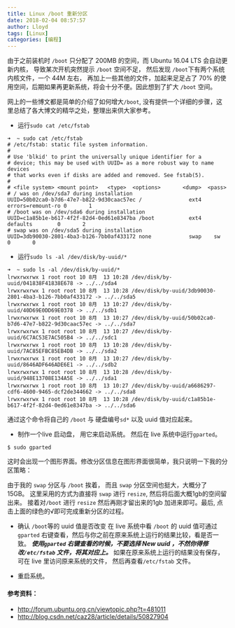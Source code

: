 ```yaml
---
title: Linux /boot 重新分区
date: 2018-02-04 08:57:57
author: Lloyd
tags: [Linux]
categories: [编程]
---
```




由于之前装机时 `/boot` 只分配了 200MB 的空间，而 Ubuntu 16.04 LTS 会自动更新内核， 导致某次开机突然提示 `/boot` 空间不足， 然后发现 `/boot`下有两个系统内核文件，一个 44M 左右， 再加上一些其他的文件，加起来足足占了 70% 的使用空间，后期如果再更新系统，将会十分不便。因此想到了扩大 `/boot` 空间。

网上的一些博文都是简单的介绍了如何增大`/boot`, 没有提供一个详细的步骤，这里总结了各大博文的精华之处，整理出来供大家参考。

<!-- more -->

-    运行`sudo cat /etc/fstab`
```{console}
➜  ~ sudo cat /etc/fstab
# /etc/fstab: static file system information.
#
# Use 'blkid' to print the universally unique identifier for a
# device; this may be used with UUID= as a more robust way to name devices
# that works even if disks are added and removed. See fstab(5).
#
# <file system> <mount point>   <type>  <options>       <dump>  <pass>
# / was on /dev/sda7 during installation
UUID=50b02ca0-b7d6-47e7-b822-9d30caac57ec /               ext4    errors=remount-ro 0       1
# /boot was on /dev/sda6 during installation
UUID=c1a85b1e-b617-4f2f-82d4-0ed61e8347ba /boot           ext4    defaults        0       2
# swap was on /dev/sda5 during installation
UUID=3db90030-2801-4ba3-b126-7bb0af433172 none            swap    sw              0       0
```
-  运行`sudo ls -al /dev/disk/by-uuid/*`
```
➜  ~ sudo ls -al /dev/disk/by-uuid/*
lrwxrwxrwx 1 root root 10 8月  13 10:28 /dev/disk/by-uuid/041838F41838E678 -> ../../sda4
lrwxrwxrwx 1 root root 10 8月  13 10:28 /dev/disk/by-uuid/3db90030-2801-4ba3-b126-7bb0af433172 -> ../../sda5
lrwxrwxrwx 1 root root 10 8月  13 10:27 /dev/disk/by-uuid/40D69E0DD69E0378 -> ../../sdb1
lrwxrwxrwx 1 root root 10 8月  13 10:27 /dev/disk/by-uuid/50b02ca0-b7d6-47e7-b822-9d30caac57ec -> ../../sda7
lrwxrwxrwx 1 root root 10 8月  13 10:27 /dev/disk/by-uuid/6C7AC53E7AC505B4 -> ../../sdc1
lrwxrwxrwx 1 root root 10 8月  13 10:28 /dev/disk/by-uuid/7AC85EFBC85EB4DB -> ../../sda2
lrwxrwxrwx 1 root root 10 8月  13 10:27 /dev/disk/by-uuid/8646ADF646ADE6E1 -> ../../sdb2
lrwxrwxrwx 1 root root 10 8月  13 10:28 /dev/disk/by-uuid/948E13708E134A5E -> ../../sda1
lrwxrwxrwx 1 root root 10 8月  13 10:27 /dev/disk/by-uuid/a6686297-cdf6-4600-9465-dcf2de344662 -> ../../sda8
lrwxrwxrwx 1 root root 10 8月  13 10:28 /dev/disk/by-uuid/c1a85b1e-b617-4f2f-82d4-0ed61e8347ba -> ../../sda6
```

通过这个命令将自己的 `/boot` 与 硬盘编号`sd*` 以及 uuid 值对应起来。

-  制作一个live 启动盘， 用它来启动系统。
然后在 live 系统中运行`gparted`。
```
$ sudo gparted
```
这时会出现一个图形界面。修改分区信息在图形界面很简单，我只说明一下我的分区策略：

由于我的 `swap` 分区与 `/boot` 挨着， 而且 `swap` 分区空间也挺大，大概分了15GB。 这里采用的方式为直接将 `swap` 进行 `resize`, 然后将后面大概1gb的空间留出来。 接着对`/boot` 进行 `resize` 然后再刚才留出来的1gb 加进来即可。最后, 点击上面的绿色的√即可完成重新分区的过程。

-  确认 `/boot`等的 uuid 值是否改变
在 live 系统中看 `/boot` 的 uuid 值可通过 `gparted` 右键查看，然后与你之前在原来系统上运行的结果比较，看是否一致。
***使用`gparted` 右键查看的时候，不要选择 New uuid ，不然你得修改`/etc/fstab` 文件，将其对应上。***
如果在原来系统上运行的结果没有保存，可在 live 里访问原来系统的文件， 然后再查看`/etc/fstab` 文件。

- 重启系统。

#### 参考资料：
- <http://forum.ubuntu.org.cn/viewtopic.php?t=481011>
- <http://blog.csdn.net/caz28/article/details/50827904>

